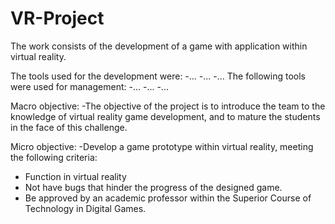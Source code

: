 # VR-Project

The work consists of the development of a game with application within virtual reality.

The tools used for the development were:
-...
-...
-...
The following tools were used for management:
-...
-...
-...

Macro objective:
-The objective of the project is to introduce the team to the knowledge of virtual reality game development, and to mature the students in the face of this challenge.

Micro objective: 
-Develop a game prototype within virtual reality, meeting the following criteria:
  - Function in virtual reality
  - Not have bugs that hinder the progress of the designed game.
  - Be approved by an academic professor within the Superior Course of Technology in Digital Games.

